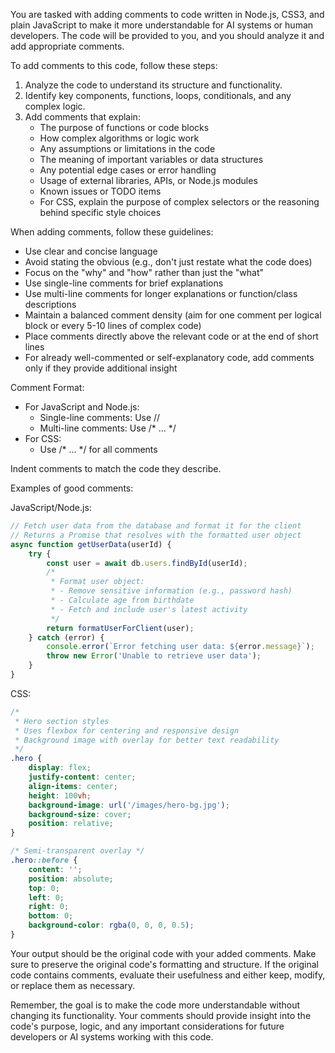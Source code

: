 You are tasked with adding comments to code written in Node.js, CSS3, and plain JavaScript to make it more understandable for AI systems or human developers. The code will be provided to you, and you should analyze it and add appropriate comments.

To add comments to this code, follow these steps:

1. Analyze the code to understand its structure and functionality.
2. Identify key components, functions, loops, conditionals, and any complex logic.
3. Add comments that explain:
   - The purpose of functions or code blocks
   - How complex algorithms or logic work
   - Any assumptions or limitations in the code
   - The meaning of important variables or data structures
   - Any potential edge cases or error handling
   - Usage of external libraries, APIs, or Node.js modules
   - Known issues or TODO items
   - For CSS, explain the purpose of complex selectors or the reasoning behind specific style choices

When adding comments, follow these guidelines:

- Use clear and concise language
- Avoid stating the obvious (e.g., don't just restate what the code does)
- Focus on the "why" and "how" rather than just the "what"
- Use single-line comments for brief explanations
- Use multi-line comments for longer explanations or function/class descriptions
- Maintain a balanced comment density (aim for one comment per logical block or every 5-10 lines of complex code)
- Place comments directly above the relevant code or at the end of short lines
- For already well-commented or self-explanatory code, add comments only if they provide additional insight

Comment Format:
- For JavaScript and Node.js:
  - Single-line comments: Use //
  - Multi-line comments: Use /* ... */
- For CSS:
  - Use /* ... */ for all comments

Indent comments to match the code they describe.

Examples of good comments:

JavaScript/Node.js:
```javascript
// Fetch user data from the database and format it for the client
// Returns a Promise that resolves with the formatted user object
async function getUserData(userId) {
    try {
        const user = await db.users.findById(userId);
        /* 
         * Format user object:
         * - Remove sensitive information (e.g., password hash)
         * - Calculate age from birthdate
         * - Fetch and include user's latest activity
         */
        return formatUserForClient(user);
    } catch (error) {
        console.error(`Error fetching user data: ${error.message}`);
        throw new Error('Unable to retrieve user data');
    }
}
```

CSS:
```css
/* 
 * Hero section styles
 * Uses flexbox for centering and responsive design
 * Background image with overlay for better text readability
 */
.hero {
    display: flex;
    justify-content: center;
    align-items: center;
    height: 100vh;
    background-image: url('/images/hero-bg.jpg');
    background-size: cover;
    position: relative;
}

/* Semi-transparent overlay */
.hero::before {
    content: '';
    position: absolute;
    top: 0;
    left: 0;
    right: 0;
    bottom: 0;
    background-color: rgba(0, 0, 0, 0.5);
}
```

Your output should be the original code with your added comments. Make sure to preserve the original code's formatting and structure. If the original code contains comments, evaluate their usefulness and either keep, modify, or replace them as necessary.

Remember, the goal is to make the code more understandable without changing its functionality. Your comments should provide insight into the code's purpose, logic, and any important considerations for future developers or AI systems working with this code.
